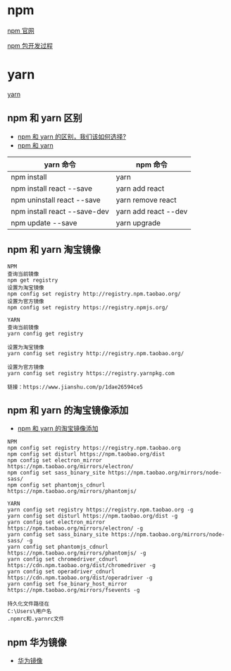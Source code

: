 # npm

[npm 官网](https://www.npmjs.com/)

[npm 包开发过程](https://www.cnblogs.com/xiaoheimiaoer/p/5041266.html)

# yarn

[yarn](https://yarnpkg.com/zh-Hans/docs/install#windows-stable)

## npm 和 yarn 区别

-   [npm 和 yarn 的区别，我们该如何选择?](https://www.jianshu.com/p/254794d5e741)
-   [npm 和 yarn](https://www.jianshu.com/p/7c79b9b08792)

| yarn 命令                    | npm 命令             |
| ---------------------------- | -------------------- |
| npm install                  | yarn                 |
| npm install react --save     | yarn add react       |
| npm uninstall react --save   | yarn remove react    |
| npm install react --save-dev | yarn add react --dev |
| npm update --save            | yarn upgrade         |

## npm 和 yarn 淘宝镜像

```
NPM
查询当前镜像
npm get registry
设置为淘宝镜像
npm config set registry http://registry.npm.taobao.org/
设置为官方镜像
npm config set registry https://registry.npmjs.org/

YARN
查询当前镜像
yarn config get registry

设置为淘宝镜像
yarn config set registry http://registry.npm.taobao.org/

设置为官方镜像
yarn config set registry https://registry.yarnpkg.com

链接：https://www.jianshu.com/p/1dae26594ce5
```

## npm 和 yarn 的淘宝镜像添加

-   [npm 和 yarn 的淘宝镜像添加](https://www.jianshu.com/p/79d61e27f3f4)

```
NPM
npm config set registry https://registry.npm.taobao.org
npm config set disturl https://npm.taobao.org/dist
npm config set electron_mirror https://npm.taobao.org/mirrors/electron/
npm config set sass_binary_site https://npm.taobao.org/mirrors/node-sass/
npm config set phantomjs_cdnurl https://npm.taobao.org/mirrors/phantomjs/

YARN
yarn config set registry https://registry.npm.taobao.org -g
yarn config set disturl https://npm.taobao.org/dist -g
yarn config set electron_mirror https://npm.taobao.org/mirrors/electron/ -g
yarn config set sass_binary_site https://npm.taobao.org/mirrors/node-sass/ -g
yarn config set phantomjs_cdnurl https://npm.taobao.org/mirrors/phantomjs/ -g
yarn config set chromedriver_cdnurl https://cdn.npm.taobao.org/dist/chromedriver -g
yarn config set operadriver_cdnurl https://cdn.npm.taobao.org/dist/operadriver -g
yarn config set fse_binary_host_mirror https://npm.taobao.org/mirrors/fsevents -g

持久化文件路径在
C:\Users\用户名
.npmrc和.yarnrc文件
```

## npm 华为镜像

-   [华为镜像](https://mirrors.huaweicloud.com/)
